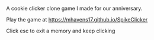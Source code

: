 A cookie clicker clone game I made for our anniversary.

Play the game at https://mhavens17.github.io/SpikeClicker

Click esc to exit a memory and keep clicking

